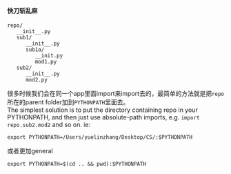 #### 快刀斩乱麻
```
repo/
   __init__.py
   sub1/
      __init__.py
      sub1a/
         __init.py
         mod1.py
   sub2/
      __init__.py
      mod2.py
```
很多时候我们会在同一个app里面import来import去的，最简单的方法就是把`repo`所在的parent folder加到`PYTHONPATH`里面去。   
The simplest solution is to put the directory containing repo in your PYTHONPATH, and then just use absolute-path imports, e.g. `import repo.sub2.mod2` and so on.
ie:
```
export PYTHONPATH=/Users/yuelinzhang/Desktop/CS/:$PYTHONPATH
```
或者更加general
```
export PYTHONPATH=$(cd .. && pwd):$PYTHONPATH
```
